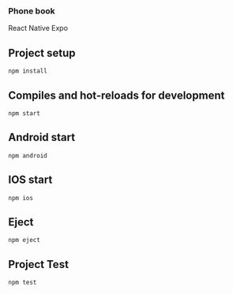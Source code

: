 ### Phone book

React Native Expo

## Project setup

```
npm install
```

## Compiles and hot-reloads for development

```
npm start
```

## Android start

```
npm android
```

## IOS start

```
npm ios
```

## Eject

```
npm eject
```

## Project Test

```
npm test
```

